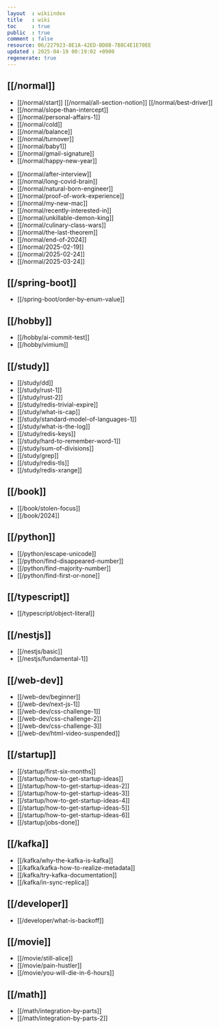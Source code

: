 ```yaml
---
layout  : wikiindex
title   : wiki
toc     : true
public  : true
comment : false
resource: 06/227923-8E1A-42ED-BD8B-7B8C4E1E70EE
updated : 2025-04-19 00:19:02 +0900
regenerate: true
---
```


## [[/normal]]
* [[/normal/start]] [[/normal/all-section-notion]] [[/normal/best-driver]]
* [[/normal/slope-than-intercept]]
* [[/normal/personal-affairs-1]]
* [[/normal/cold]]
* [[/normal/balance]]
* [[/normal/turnover]]
* [[/normal/baby1]]
* [[/normal/gmail-signature]]
* [[/normal/happy-new-year]]
- [[/normal/after-interview]]
- [[/normal/long-covid-brain]]
- [[/normal/natural-born-engineer]]
- [[/normal/proof-of-work-experience]]
- [[/normal/my-new-mac]]
- [[/normal/recently-interested-in]]
- [[/normal/unkillable-demon-king]]
- [[/normal/culinary-class-wars]]
- [[/normal/the-last-theorem]]
- [[/normal/end-of-2024]]
- [[/normal/2025-02-19]]
- [[/normal/2025-02-24]]
- [[/normal/2025-03-24]]


## [[/spring-boot]]
* [[/spring-boot/order-by-enum-value]]

## [[/hobby]]
* [[/hobby/ai-commit-test]]
* [[/hobby/vimium]]

## [[/study]]
- [[/study/dd]]
- [[/study/rust-1]]
- [[/study/rust-2]]
- [[/study/redis-trivial-expire]]
- [[/study/what-is-cap]]
- [[/study/standard-model-of-languages-1]]
- [[/study/what-is-the-log]]
- [[/study/redis-keys]]
- [[/study/hard-to-remember-word-1]]
- [[/study/sum-of-divisions]]
- [[/study/grep]]
- [[/study/redis-tls]]
- [[/study/redis-xrange]]

## [[/book]]
- [[/book/stolen-focus]]
- [[/book/2024]]

## [[/python]]
- [[/python/escape-unicode]]
- [[/python/find-disappeared-number]]
- [[/python/find-majority-number]]
- [[/python/find-first-or-none]]

## [[/typescript]]
- [[/typescript/object-literal]]

## [[/nestjs]]
- [[/nestjs/basic]]
- [[/nestjs/fundamental-1]]

## [[/web-dev]]
- [[/web-dev/beginner]]
- [[/web-dev/next-js-1]]
- [[/web-dev/css-challenge-1]]
- [[/web-dev/css-challenge-2]]
- [[/web-dev/css-challenge-3]]
- [[/web-dev/html-video-suspended]]

## [[/startup]]
- [[/startup/first-six-months]]
- [[/startup/how-to-get-startup-ideas]]
- [[/startup/how-to-get-startup-ideas-2]]
- [[/startup/how-to-get-startup-ideas-3]]
- [[/startup/how-to-get-startup-ideas-4]]
- [[/startup/how-to-get-startup-ideas-5]]
- [[/startup/how-to-get-startup-ideas-6]]
- [[/startup/jobs-done]]

## [[/kafka]]
- [[/kafka/why-the-kafka-is-kafka]]
- [[/kafka/kafka-how-to-realize-metadata]]
- [[/kafka/try-kafka-documentation]]
- [[/kafka/in-sync-replica]]

## [[/developer]]
- [[/developer/what-is-backoff]]

## [[/movie]]
- [[/movie/still-alice]]
- [[/movie/pain-hustler]]
- [[/movie/you-will-die-in-6-hours]]

## [[/math]]
- [[/math/integration-by-parts]]
- [[/math/integration-by-parts-2]]

